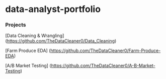 # data-analyst-portfolio

### Projects
[Data Cleaning & Wrangling] (https://github.com/TheDataCleaner0/Data_Cleaning)

[Farm Produce EDA] (https://github.com/TheDataCleaner0/Farm-Produce-EDA)

[A/B Market Testing] (https://github.com/TheDataCleaner0/A-B-Market-Testing)
